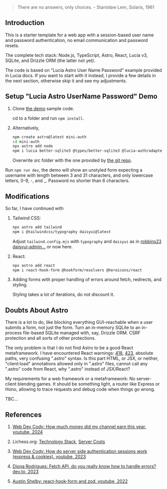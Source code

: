 > There are no answers, only choices. - Stanisław Lem, Solaris, 1961

## Introduction

This is a starter template for a web app with a session-based user name and password authentication, no email communication and password resets.

The complete tech stack: Node.js, TypeScript, Astro, React, Lucia v3, SQLite, and Drizzle ORM (the latter not yet).

The code is based on "Lucia Astro User Name Password" example provided in Lucia docs. If you want to start with it instead, I provide a few details in the next section, otherwise skip it and see my adjustments. 

## Setup "Lucia Astro UserName Password" Demo

1. Clone [the demo](https://lucia-auth.com/tutorials/username-and-password/astro) sample code.

    cd to a folder and run `npm install`. 

2. Alternatively, 

    ```sh
    npm create astro@latest mini-auth
    cd mini-auth
    npx astro add node
    npm i lucia better-sqlite3 @types/better-sqlite3 @lucia-auth/adapter-sqlite
    ```

    Overwrite src folder with the one provided by [the git repo](https://github.com/lucia-auth/examples/tree/main/astro/username-and-password).

Run `npm run dev`, the demo will show an unstyled form expecting a username with length between 3 and 31 characters, and only lowercase letters, 0-9, -, and _. Password no shorter than 6 characters.

## Modifications

So far, I have continued with

1. Tailwind CSS:

    ```sh
    npx astro add tailwind
    npm i @tailwindcss/typography daisyui@latest
    ```
    
    Adjust `tailwind.config.mjs` with `typography` and `daisyui` as in [robbins23 daisyui-admin...](https://github.com/robbins23/daisyui-admin-dashboard-template/blob/master/tailwind.config.js) or now here.
    
2. React:

    ```sh
    npx astro add react
    npm i react-hook-form @hookform/resolvers @heroicons/react
    ```
    
3. Adding forms with proper handling of errors around fetch, redirects, and styling. 

    Styling takes a lot of iterations, do not discount it.

## Doubts About Astro

There is a lot to do, like blocking everything GUI-reachable when a user submits a form, not just the form. Turn an in-memory SQLite
to an in-process file-based SQLite managed with, say, Drizzle ORM. CSRF protection and all sorts of other protections.

The only problem is that I do not find Astro to be a good React metaframework. I have encountered React warnings: [418](https://react.dev/errors/418?invariant=418), [423](https://react.dev/errors/423?invariant=423), absolute paths, very confusing ".astro" syntax. Is this part HTML, or JSX, or neither, "client:load" annotations allowed only in ".astro" files, cannot call any ".astro" code from React, why ".astro" instead of JSX/React?

My requirements for a web framework or a metaframework: No server-client blending games. It should be something light, a router like Express or Hono, allowing to trace requests and debug code when things go wrong.

TBC...

## References

1. [Web Dev Cody: How much money did my channel earn this year. youtube, 2024](https://www.youtube.com/watch?v=qwXvW_fN_9k)

2. Lichess.org: [Technology Stack](https://lichess.org/source), [Server Costs](https://docs.google.com/spreadsheets/d/1Si3PMUJGR9KrpE5lngSkHLJKJkb0ZuI4/preview)

2. [Web Dev Cody: How do server side authentication sessions work (express & cookies). youtube, 2023](https://www.youtube.com/watch?v=BgsQrOHNKeY&t=6s)

3. [Diona Rodrigues: Fetch API, do you really know how to handle errors? dev.to, 2023](https://dev.to/dionarodrigues/fetch-api-do-you-really-know-how-to-handle-errors-2gj0)

4. [Austin Shelby: react-hook-form and zod. youtube, 2022](https://www.youtube.com/watch?v=4zt1eadehKQ)
